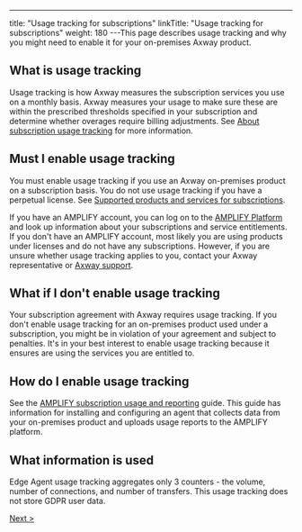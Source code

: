 ---
title: "Usage tracking for subscriptions"
linkTitle: "Usage tracking for subscriptions"
weight: 180
---This page describes usage tracking and why you might need to enable it for your on-premises Axway product.

## What is usage tracking

Usage tracking is how Axway measures the subscription services you use on a monthly basis. Axway measures your usage to make sure these are within the prescribed thresholds specified in your subscription and determine whether overages require billing adjustments. See [About subscription usage tracking](https://docs.axway.com/bundle/subusage_en/page/about_subscription_usage_tracking.html) for more information.

## Must I enable usage tracking

You must enable usage tracking if you use an Axway on-premises product on a subscription basis. You do not use usage tracking if you have a perpetual license. See [Supported products and services for subscriptions](https://docs.axway.com/bundle/subusage_en/page/about_subscription_usage_tracking.html).

If you have an AMPLIFY account, you can log on to the [AMPLIFY Platform](https://platform.axway.com/) and look up information about your subscriptions and service entitlements. If you don't have an AMPLIFY account, most likely you are using products under licenses and do not have any subscriptions. However, if you are unsure whether usage tracking applies to you, contact your Axway representative or [Axway support](https://support.axway.com/).

## What if I don't enable usage tracking

Your subscription agreement with Axway requires usage tracking. If you don't enable usage tracking for an on-premises product used under a subscription, you might be in violation of your agreement and subject to penalties. It's in your best interest to enable usage tracking because it ensures are using the services you are entitled to.

## How do I enable usage tracking

See the [AMPLIFY subscription usage and reporting](https://docs.axway.com/bundle/subusage_en/page/amplify_subscription_usage_and_reporting.html) guide. This guide has information for installing and configuring an agent that collects data from your on-premises product and uploads usage reports to the AMPLIFY platform.

## What information is used

Edge Agent usage tracking aggregates only 3 counters - the volume, number of connections, and number of transfers. This usage tracking does not store GDPR user data.

[Next &gt;](edge_agent)

